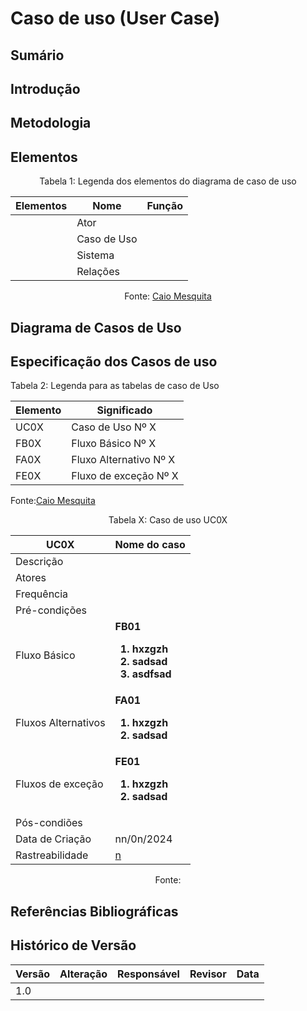 # Caso de uso (User Case)

## Sumário

## Introdução

## Metodologia

## Elementos 

<center>
Tabela 1: Legenda dos elementos do diagrama de caso de uso

|Elementos| Nome | Função |
| - | - | - |
||Ator||
||Caso de Uso||
||Sistema||
||Relações||

Fonte: [Caio Mesquita]()

</center>

## Diagrama de Casos de Uso


## Especificação dos Casos de uso



Tabela 2: Legenda para as tabelas de caso de Uso

| Elemento | Significado            |
| -------- | ---------------------- |
| UC0X     | Caso de Uso Nº X       |
| FB0X     | Fluxo Básico Nº X      |
| FA0X     | Fluxo Alternativo Nº X |
| FE0X     | Fluxo de exceção Nº X  |

Fonte:[Caio Mesquita]()




<center>
Tabela X: Caso de uso UC0X

| UC0X                | Nome do caso                                               |
| ------------------- | ---------------------------------------------------------- |
| Descrição           |                                                            |
| Atores              |                                                            |
| Frequência          |                                                            |
| Pré-condições       |                                                            |
| Fluxo Básico        | <b> FB01 <b/> <ol> <li>hxzgzh <li>sadsad <li>asdfsad </ol> |
| Fluxos Alternativos | <b> FA01 <b/> <ol> <li>hxzgzh <li>sadsad </ol>             |
| Fluxos de exceção   | <b> FE01 <b/> <ol> <li>hxzgzh <li>sadsad </ol>             |
| Pós-condiões        |                                                            |
| Data de Criação     | nn/0n/2024                                                 |
| Rastreabilidade     | [n]()                                                      |

Fonte: []()
</center>


## Referências Bibliográficas

## Histórico de Versão

| Versão | Alteração | Responsável | Revisor | Data |
| - | - | - | - | - |
| 1.0 |     |     |     |       |
